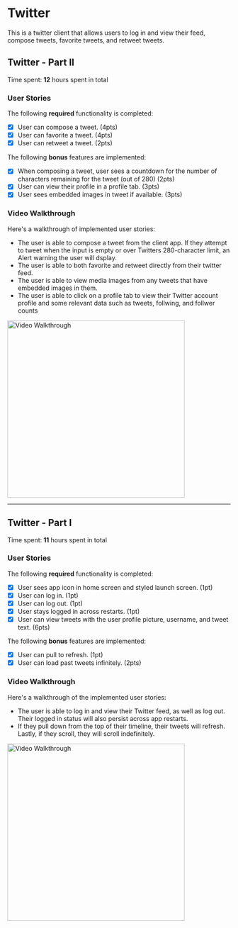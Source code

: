 # Twitter

This is a twitter client that allows users to log in and view their feed, compose tweets, favorite tweets, and retweet tweets.

## Twitter - Part II

Time spent: **12** hours spent in total

### User Stories

The following **required** functionality is completed:

- [x] User can compose a tweet. (4pts)
- [x] User can favorite a tweet. (4pts)
- [x] User can retweet a tweet. (2pts)

The following **bonus** features are implemented:

- [x] When composing a tweet, user sees a countdown for the number of characters remaining for the tweet (out of 280) (2pts)
- [x] User can view their profile in a profile tab. (3pts)
- [x] User sees embedded images in tweet if available. (3pts)

### Video Walkthrough

Here's a walkthrough of implemented user stories:

- The user is able to compose a tweet from the client app. If they attempt to tweet when the input is empty or over Twitters 280-character limit, an Alert warning the user will dsplay.
- The user is able to both favorite and retweet directly from their twitter feed.
- The user is able to view media images from any tweets that have embedded images in them.
- The user is able to click on a profile tab to view their Twitter account profile and some relevant data such as tweets, follwing, and follwer counts

<img src='https://github.com/bryandevelops/Twitter/blob/master/demo2.gif' title='Video Walkthrough' width='400' alt='Video Walkthrough' />

---

## Twitter - Part I

Time spent: **11** hours spent in total

### User Stories

The following **required** functionality is completed:

- [x] User sees app icon in home screen and styled launch screen. (1pt)
- [x] User can log in. (1pt)
- [x] User can log out. (1pt)
- [x] User stays logged in across restarts. (1pt)
- [x] User can view tweets with the user profile picture, username, and tweet text. (6pts)

The following **bonus** features are implemented:

- [x] User can pull to refresh. (1pt)
- [x] User can load past tweets infinitely. (2pts)

### Video Walkthrough

Here's a walkthrough of the implemented user stories:

- The user is able to log in and view their Twitter feed, as well as log out. Their logged in status will also persist across app restarts. 
- If they pull down from the top of their timeline, their tweets will refresh. Lastly, if they scroll, they will scroll indefinitely.

<img src='https://github.com/bryandevelops/Twitter/blob/master/demo.gif' title='Video Walkthrough' width='400' alt='Video Walkthrough' />
